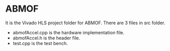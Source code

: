 # ABMOF
It is the Vivado HLS project folder for ABMOF.
There are 3 files in src folder.
* abmofAccel.cpp is the hardware implementation file.
* abmofAccel.h is the header file.
* test.cpp is the test bench.
